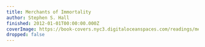 ```yaml
---
title: Merchants of Immortality
author: Stephen S. Hall
finished: 2012-01-01T00:00:00.000Z
coverImage: https://book-covers.nyc3.digitaloceanspaces.com/readings/merchants-of-immortality-01.jpg
dropped: false
---
```


